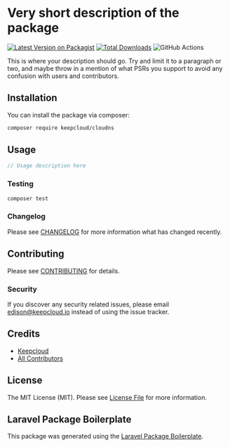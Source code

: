 # Very short description of the package

[![Latest Version on Packagist](https://img.shields.io/packagist/v/keepcloud/cloudns.svg?style=flat-square)](https://packagist.org/packages/keepcloud/cloudns)
[![Total Downloads](https://img.shields.io/packagist/dt/keepcloud/cloudns.svg?style=flat-square)](https://packagist.org/packages/keepcloud/cloudns)
![GitHub Actions](https://github.com/keepcloud/cloudns/actions/workflows/main.yml/badge.svg)

This is where your description should go. Try and limit it to a paragraph or two, and maybe throw in a mention of what PSRs you support to avoid any confusion with users and contributors.

## Installation

You can install the package via composer:

```bash
composer require keepcloud/cloudns
```

## Usage

```php
// Usage description here
```

### Testing

```bash
composer test
```

### Changelog

Please see [CHANGELOG](CHANGELOG.md) for more information what has changed recently.

## Contributing

Please see [CONTRIBUTING](CONTRIBUTING.md) for details.

### Security

If you discover any security related issues, please email edison@keepcloud.io instead of using the issue tracker.

## Credits

-   [Keepcloud](https://github.com/keepcloud)
-   [All Contributors](../../contributors)

## License

The MIT License (MIT). Please see [License File](LICENSE.md) for more information.

## Laravel Package Boilerplate

This package was generated using the [Laravel Package Boilerplate](https://laravelpackageboilerplate.com).
